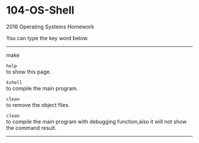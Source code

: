 # 104-OS-Shell
2016 Operating Systems Homework

You can type the key word below.

- - -

make

```help```  
to show this page.

```kshell```  
to compile the main program.

```clean```  
to remove the object files.

```clean```  
to compile the main program with debugging function,also it will not show the command result.

- - -

